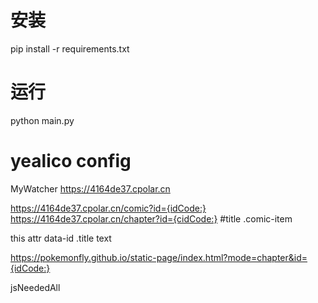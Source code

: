 # 安装

pip install -r requirements.txt

# 运行

python main.py


# yealico config

MyWatcher
https://4164de37.cpolar.cn

https://4164de37.cpolar.cn/comic?id={idCode:}
https://4164de37.cpolar.cn/chapter?id={cidCode:}
#title
.comic-item

this
attr
data-id
.title
text

https://pokemonfly.github.io/static-page/index.html?mode=chapter&id={idCode:}

jsNeededAll